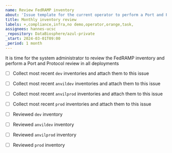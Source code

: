 ```yaml
---
name: Review FedRAMP inventory
about: 'Issue template for the current operator to perform a Port and Protocol review with system administrator'
title: Monthly inventory review
labels: +,compliance,infra,no demo,operator,orange,task,
assignees: hannes-ucsc
_repository: DataBiosphere/azul-private
_start: 2024-03-01T09:00
_period: 1 month
---
```

It is time for the system administrator to review the FedRAMP inventory and perform a Port and Protocol review in all deployments


- [ ] Collect most recent `dev` inventories and attach them to this issue
- [ ] Collect most recent `anvildev` inventories and attach them to this issue
- [ ] Collect most recent `anvilprod` inventories and attach them to this issue
- [ ] Collect most recent `prod` inventories and attach them to this issue

- [ ] Reviewed `dev` inventory
- [ ] Reviewed `anvildev` inventory
- [ ] Reviewed `anvilprod` inventory
- [ ] Reviewed `prod` inventory
